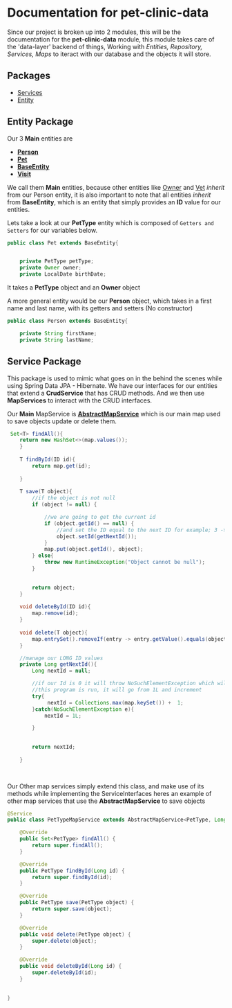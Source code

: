 # Documentation for pet-clinic-data

Since our project is broken up into 2 modules, this will be the documentation for the __pet-clinic-data__ module, this module takes care of the 
'data-layer' backend of things, Working with _Entities, Repository, Services, Maps_ to iteract with our database and the objects it will store.

## Packages

- [Services](https://github.com/Ivanhola/Spring-Framework-Course-Learning/tree/master/SpringBootPetClinic/pet-clinic-data/src/main/java/com/ivanllamas/services)
- [Entity](https://github.com/Ivanhola/Spring-Framework-Course-Learning/tree/master/SpringBootPetClinic/pet-clinic-data/src/main/java/com/ivanllamas/entity)


## Entity Package

Our 3 __Main__ entities are 
- [__Person__](https://github.com/Ivanhola/Spring-Framework-Course-Learning/blob/master/SpringBootPetClinic/pet-clinic-data/src/main/java/com/ivanllamas/entity/Person.java)
- [__Pet__](https://github.com/Ivanhola/Spring-Framework-Course-Learning/blob/master/SpringBootPetClinic/pet-clinic-data/src/main/java/com/ivanllamas/entity/Pet.java)
- [__BaseEntity__](https://github.com/Ivanhola/Spring-Framework-Course-Learning/blob/master/SpringBootPetClinic/pet-clinic-data/src/main/java/com/ivanllamas/entity/BaseEntity.java)
- [__Visit__](https://github.com/Ivanhola/Spring-Framework-Course-Learning/blob/master/SpringBootPetClinic/pet-clinic-data/src/main/java/com/ivanllamas/entity/Visit.java)

We call them __Main__ entities, because other entities like [Owner](https://github.com/Ivanhola/Spring-Framework-Course-Learning/blob/master/SpringBootPetClinic/pet-clinic-data/src/main/java/com/ivanllamas/entity/Owner.java) and [Vet](https://github.com/Ivanhola/Spring-Framework-Course-Learning/blob/master/SpringBootPetClinic/pet-clinic-data/src/main/java/com/ivanllamas/entity/Vet.java) _inherit_ from our Person entity, it is also important to note that all entities
_inherit_ from __BaseEntity__, which is an entity that simply provides an __ID__ value for our entities.

Lets take a look at our __PetType__ entity which is composed of `Getters and Setters` for our variables below.
```Java
public class Pet extends BaseEntity{


    private PetType petType;
    private Owner owner;
    private LocalDate birthDate;

```
It takes a __PetType__ object and an __Owner__ object

A more general entity would be our __Person__ object, which takes in a first name and last name, with its getters and setters (No constructor)
```Java
public class Person extends BaseEntity{

    private String firstName;
    private String lastName;
```

## Service Package
This package is used to mimic what goes on in the behind the scenes while using Spring Data JPA - Hibernate.
We have our interfaces for our entities that extend a __CrudService__ that has CRUD methods. And we then use __MapServices__ to interact with the CRUD interfaces.

Our __Main__ MapService is [__AbstractMapService__](https://github.com/Ivanhola/Spring-Framework-Course-Learning/blob/master/SpringBootPetClinic/pet-clinic-data/src/main/java/com/ivanllamas/services/map/AbstractMapService.java) which is our main map used to save objects update or delete them.
```Java
 Set<T> findAll(){
    return new HashSet<>(map.values());
    }
    
    T findById(ID id){
        return map.get(id);
                
    }
    
    T save(T object){
        //if the object is not null
        if (object != null) {

            //we are going to get the current id
            if (object.getId() == null) {
                //and set the ID equal to the next ID for example; 3 -> 4
                object.setId(getNextId());
            }
            map.put(object.getId(), object);
        } else{
            throw new RuntimeException("Object cannot be null");
        }

        
        return object;
    }
    
    void deleteById(ID id){
        map.remove(id);
    }
    
    void delete(T object){
        map.entrySet().removeIf(entry -> entry.getValue().equals(object));
    }

    //manage our LONG ID values
    private Long getNextId(){
        Long nextId = null;

        //if our Id is 0 it will throw NoSuchElementException which will make the ID == 1L, and the next
        //this program is run, it will go from 1L and increment
        try{
             nextId = Collections.max(map.keySet()) +  1;
        }catch(NoSuchElementException e){
            nextId = 1L;

        }
       

        return nextId;
        
    }
    
    
```


Our Other map services simply extend this class, and make use of its methods while implementing the ServiceInterfaces heres an example of other map services that use the __AbstractMapService__ to save objects

```Java
@Service
public class PetTypeMapService extends AbstractMapService<PetType, Long> implements PetTypeService {

    @Override
    public Set<PetType> findAll() {
        return super.findAll();
    }

    @Override
    public PetType findById(Long id) {
        return super.findById(id);
    }

    @Override
    public PetType save(PetType object) {
        return super.save(object);
    }

    @Override
    public void delete(PetType object) {
        super.delete(object);
    }

    @Override
    public void deleteById(Long id) {
        super.deleteById(id);
    }

    
}
```
